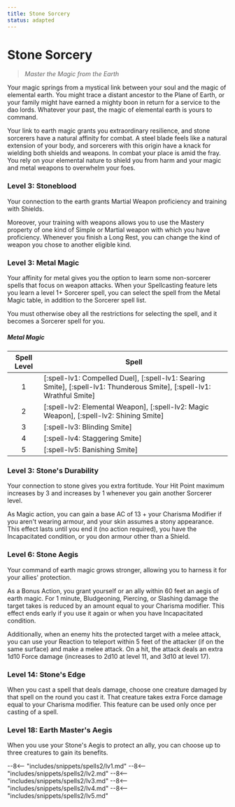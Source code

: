 ```yaml
---
title: Stone Sorcery
status: adapted
---
```


# Stone Sorcery

> *Master the Magic from the Earth*

Your magic springs from a mystical link between your soul and the magic of elemental earth. You might trace a distant ancestor to the Plane of Earth, or your family might have earned a mighty boon in return for a service to the dao lords. Whatever your past, the magic of elemental earth is yours to command.

Your link to earth magic grants you extraordinary resilience, and stone sorcerers have a natural affinity for combat. A steel blade feels like a natural extension of your body, and sorcerers with this origin have a knack for wielding both shields and weapons. In combat your place is amid the fray. You rely on your elemental nature to shield you from harm and your magic and metal weapons to overwhelm your foes.

### Level 3: Stoneblood

Your connection to the earth grants Martial Weapon proficiency and training with Shields.

Moreover, your training with weapons allows you to use the Mastery property of one kind of Simple or Martial weapon with which you have proficiency. Whenever you finish a Long Rest, you can change the kind of weapon you chose to another eligible kind.

### Level 3: Metal Magic

Your affinity for metal gives you the option to learn some non-sorcerer spells that focus on weapon attacks. When your Spellcasting feature lets you learn a level 1+ Sorcerer spell, you can select the spell from the Metal Magic table, in addition to the Sorcerer spell list. 

You must otherwise obey all the restrictions for selecting the spell, and it becomes a Sorcerer spell for you.

##### Metal Magic

| Spell Level | Spell |
|:-:|---|
| 1 | [:spell-lv1: Compelled Duel], [:spell-lv1: Searing Smite], [:spell-lv1: Thunderous Smite], [:spell-lv1: Wrathful Smite] |
| 2 | [:spell-lv2: Elemental Weapon], [:spell-lv2: Magic Weapon], [:spell-lv2: Shining Smite] |
| 3 | [:spell-lv3: Blinding Smite] |
| 4 | [:spell-lv4: Staggering Smite] |
| 5 | [:spell-lv5: Banishing Smite] |

### Level 3: Stone's Durability

Your connection to stone gives you extra fortitude. Your Hit Point maximum increases by 3 and increases by 1 whenever you gain another Sorcerer level.

As Magic action, you can gain a base AC of 13 + your Charisma Modifier if you aren't wearing armour, and your skin assumes a stony appearance. This effect lasts until you end it (no action required), you have the Incapacitated condition, or you don armour other than a Shield.

### Level 6: Stone Aegis

Your command of earth magic grows stronger, allowing you to harness it for your allies' protection.

As a Bonus Action, you grant yourself or an ally within 60 feet an aegis of earth magic. For 1 minute, Bludgeoning, Piercing, or Slashing damage the target takes is reduced by an amount equal to your Charisma modifier. This effect ends early if you use it again or when you have Incapacitated condition.

Additionally, when an enemy hits the protected target with a melee attack, you can use your Reaction to teleport within 5 feet of the attacker (if on the same surface) and make a melee attack. On a hit, the attack deals an extra 1d10 Force damage (increases to 2d10 at level 11, and 3d10 at level 17).

### Level 14: Stone's Edge

When you cast a spell that deals damage, choose one creature damaged by that spell on the round you cast it. That creature takes extra Force damage equal to your Charisma modifier. This feature can be used only once per casting of a spell.

### Level 18: Earth Master's Aegis

When you use your Stone's Aegis to protect an ally, you can choose up to three creatures to gain its benefits.

--8<-- "includes/snippets/spells2/lv1.md"
--8<-- "includes/snippets/spells2/lv2.md"
--8<-- "includes/snippets/spells2/lv3.md"
--8<-- "includes/snippets/spells2/lv4.md"
--8<-- "includes/snippets/spells2/lv5.md"